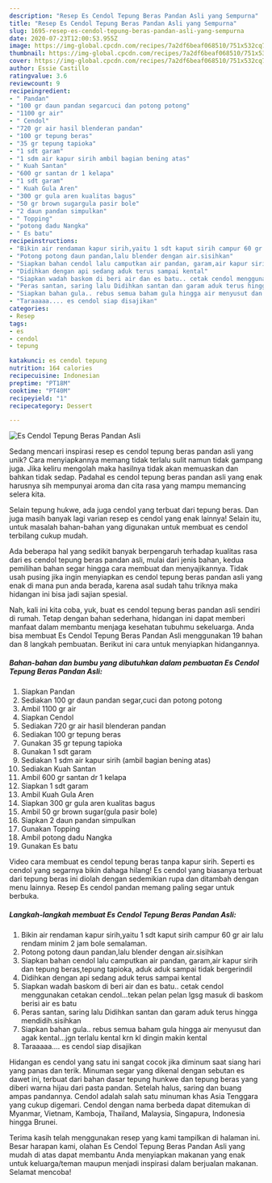 ```yaml
---
description: "Resep Es Cendol Tepung Beras Pandan Asli yang Sempurna"
title: "Resep Es Cendol Tepung Beras Pandan Asli yang Sempurna"
slug: 1695-resep-es-cendol-tepung-beras-pandan-asli-yang-sempurna
date: 2020-07-23T12:00:53.955Z
image: https://img-global.cpcdn.com/recipes/7a2df6beaf068510/751x532cq70/es-cendol-tepung-beras-pandan-asli-foto-resep-utama.jpg
thumbnail: https://img-global.cpcdn.com/recipes/7a2df6beaf068510/751x532cq70/es-cendol-tepung-beras-pandan-asli-foto-resep-utama.jpg
cover: https://img-global.cpcdn.com/recipes/7a2df6beaf068510/751x532cq70/es-cendol-tepung-beras-pandan-asli-foto-resep-utama.jpg
author: Essie Castillo
ratingvalue: 3.6
reviewcount: 9
recipeingredient:
- " Pandan"
- "100 gr daun pandan segarcuci dan potong potong"
- "1100 gr air"
- " Cendol"
- "720 gr air hasil blenderan pandan"
- "100 gr tepung beras"
- "35 gr tepung tapioka"
- "1 sdt garam"
- "1 sdm air kapur sirih ambil bagian bening atas"
- " Kuah Santan"
- "600 gr santan dr 1 kelapa"
- "1 sdt garam"
- " Kuah Gula Aren"
- "300 gr gula aren kualitas bagus"
- "50 gr brown sugargula pasir bole"
- "2 daun pandan simpulkan"
- " Topping"
- "potong dadu Nangka"
- " Es batu"
recipeinstructions:
- "Bikin air rendaman kapur sirih,yaitu 1 sdt kaput sirih campur 60 gr air lalu rendam minim 2 jam bole semalaman."
- "Potong potong daun pandan,lalu blender dengan air.sisihkan"
- "Siapkan bahan cendol lalu camputkan air pandan, garam,air kapur sirih dan tepung beras,tepung tapioka, aduk aduk sampai tidak bergerindil"
- "Didihkan dengan api sedang aduk terus sampai kental"
- "Siapkan wadah baskom di beri air dan es batu.. cetak cendol menggunakan cetakan cendol...tekan pelan pelan lgsg masuk di baskom berisi air es batu"
- "Peras santan, saring lalu Didihkan santan dan garam aduk terus hingga mendidih.sisihkan"
- "Siapkan bahan gula.. rebus semua baham gula hingga air menyusut dan agak kental...jgn terlalu kental krn kl dingin makin kental"
- "Taraaaaa.... es cendol siap disajikan"
categories:
- Resep
tags:
- es
- cendol
- tepung

katakunci: es cendol tepung 
nutrition: 164 calories
recipecuisine: Indonesian
preptime: "PT18M"
cooktime: "PT40M"
recipeyield: "1"
recipecategory: Dessert

---
```



![Es Cendol Tepung Beras Pandan Asli](https://img-global.cpcdn.com/recipes/7a2df6beaf068510/751x532cq70/es-cendol-tepung-beras-pandan-asli-foto-resep-utama.jpg)

Sedang mencari inspirasi resep es cendol tepung beras pandan asli yang unik? Cara menyiapkannya memang tidak terlalu sulit namun tidak gampang juga. Jika keliru mengolah maka hasilnya tidak akan memuaskan dan bahkan tidak sedap. Padahal es cendol tepung beras pandan asli yang enak harusnya sih mempunyai aroma dan cita rasa yang mampu memancing selera kita.

Selain tepung hukwe, ada juga cendol yang terbuat dari tepung beras. Dan juga masih banyak lagi varian resep es cendol yang enak lainnya! Selain itu, untuk masalah bahan-bahan yang digunakan untuk membuat es cendol terbilang cukup mudah.

Ada beberapa hal yang sedikit banyak berpengaruh terhadap kualitas rasa dari es cendol tepung beras pandan asli, mulai dari jenis bahan, kedua pemilihan bahan segar hingga cara membuat dan menyajikannya. Tidak usah pusing jika ingin menyiapkan es cendol tepung beras pandan asli yang enak di mana pun anda berada, karena asal sudah tahu triknya maka hidangan ini bisa jadi sajian spesial.


Nah, kali ini kita coba, yuk, buat es cendol tepung beras pandan asli sendiri di rumah. Tetap dengan bahan sederhana, hidangan ini dapat memberi manfaat dalam membantu menjaga kesehatan tubuhmu sekeluarga. Anda bisa membuat Es Cendol Tepung Beras Pandan Asli menggunakan 19 bahan dan 8 langkah pembuatan. Berikut ini cara untuk menyiapkan hidangannya.

<!--inarticleads1-->

##### Bahan-bahan dan bumbu yang dibutuhkan dalam pembuatan Es Cendol Tepung Beras Pandan Asli:

1. Siapkan  Pandan
1. Sediakan 100 gr daun pandan segar,cuci dan potong potong
1. Ambil 1100 gr air
1. Siapkan  Cendol
1. Sediakan 720 gr air hasil blenderan pandan
1. Sediakan 100 gr tepung beras
1. Gunakan 35 gr tepung tapioka
1. Gunakan 1 sdt garam
1. Sediakan 1 sdm air kapur sirih (ambil bagian bening atas)
1. Sediakan  Kuah Santan
1. Ambil 600 gr santan dr 1 kelapa
1. Siapkan 1 sdt garam
1. Ambil  Kuah Gula Aren
1. Siapkan 300 gr gula aren kualitas bagus
1. Ambil 50 gr brown sugar(gula pasir bole)
1. Siapkan 2 daun pandan simpulkan
1. Gunakan  Topping
1. Ambil potong dadu Nangka
1. Gunakan  Es batu


Video cara membuat es cendol tepung beras tanpa kapur sirih. Seperti es cendol yang segarnya bikin dahaga hilang! Es cendol yang biasanya terbuat dari tepung beras ini diolah dengan sedemikian rupa dan ditambah dengan menu lainnya. Resep Es cendol pandan memang paling segar untuk berbuka. 

<!--inarticleads2-->

##### Langkah-langkah membuat Es Cendol Tepung Beras Pandan Asli:

1. Bikin air rendaman kapur sirih,yaitu 1 sdt kaput sirih campur 60 gr air lalu rendam minim 2 jam bole semalaman.
1. Potong potong daun pandan,lalu blender dengan air.sisihkan
1. Siapkan bahan cendol lalu camputkan air pandan, garam,air kapur sirih dan tepung beras,tepung tapioka, aduk aduk sampai tidak bergerindil
1. Didihkan dengan api sedang aduk terus sampai kental
1. Siapkan wadah baskom di beri air dan es batu.. cetak cendol menggunakan cetakan cendol...tekan pelan pelan lgsg masuk di baskom berisi air es batu
1. Peras santan, saring lalu Didihkan santan dan garam aduk terus hingga mendidih.sisihkan
1. Siapkan bahan gula.. rebus semua baham gula hingga air menyusut dan agak kental...jgn terlalu kental krn kl dingin makin kental
1. Taraaaaa.... es cendol siap disajikan


Hidangan es cendol yang satu ini sangat cocok jika diminum saat siang hari yang panas dan terik. Minuman segar yang dikenal dengan sebutan es dawet ini, terbuat dari bahan dasar tepung hunkwe dan tepung beras yang diberi warna hijau dari pasta pandan. Setelah halus, saring dan buang ampas pandannya. Cendol adalah salah satu minuman khas Asia Tenggara yang cukup digemari. Cendol dengan nama berbeda dapat ditemukan di Myanmar, Vietnam, Kamboja, Thailand, Malaysia, Singapura, Indonesia hingga Brunei. 

Terima kasih telah menggunakan resep yang kami tampilkan di halaman ini. Besar harapan kami, olahan Es Cendol Tepung Beras Pandan Asli yang mudah di atas dapat membantu Anda menyiapkan makanan yang enak untuk keluarga/teman maupun menjadi inspirasi dalam berjualan makanan. Selamat mencoba!
